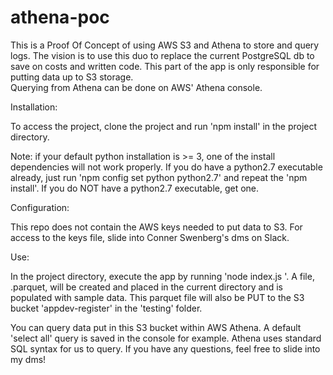 # athena-poc

This is a Proof Of Concept of using AWS S3 and Athena to store and query logs.
The vision is to use this duo to replace the current PostgreSQL db to save on costs and written code.
This part of the app is only responsible for putting data up to S3 storage.  
Querying from Athena can be done on AWS' Athena console.

Installation:

To access the project, clone the project and run 'npm install' in the project directory.

Note: if your default python installation is >= 3, one of the install dependencies will not work properly. If you do have a python2.7 executable already, just run 'npm config set python python2.7' and repeat the 'npm install'. If you do NOT have a python2.7 executable, get one.

Configuration:

This repo does not contain the AWS keys needed to put data to S3. For access to the keys file, slide into Conner Swenberg's dms on Slack.

Use:

In the project directory, execute the app by running 'node index.js <desired-filename>'.
A file, <desired-filename>.parquet, will be created and placed in the current directory and is populated with sample data.
This parquet file will also be PUT to the S3 bucket 'appdev-register' in the 'testing' folder.

You can query data put in this S3 bucket within AWS Athena. A default 'select all' query is saved in the console for example.
Athena uses standard SQL syntax for us to query. If you have any questions, feel free to slide into my dms!  
